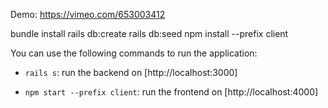 Demo: https://vimeo.com/653003412




bundle install
rails db:create
rails db:seed
npm install --prefix client


You can use the following commands to run the application:

- `rails s`: run the backend on 
[http://localhost:3000]

- `npm start --prefix client`: run the frontend on
[http://localhost:4000]


